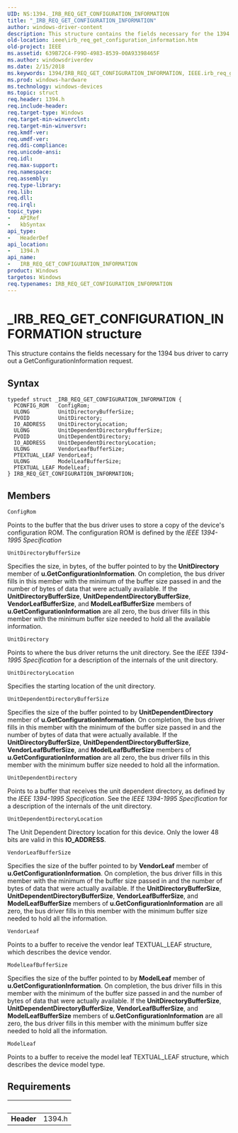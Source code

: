 ```yaml
---
UID: NS:1394._IRB_REQ_GET_CONFIGURATION_INFORMATION
title: "_IRB_REQ_GET_CONFIGURATION_INFORMATION"
author: windows-driver-content
description: This structure contains the fields necessary for the 1394 bus driver to carry out a GetConfigurationInformation request.
old-location: ieee\irb_req_get_configuration_information.htm
old-project: IEEE
ms.assetid: 639B72C4-F99D-4983-8539-00A93398465F
ms.author: windowsdriverdev
ms.date: 2/15/2018
ms.keywords: 1394/IRB_REQ_GET_CONFIGURATION_INFORMATION, IEEE.irb_req_get_configuration_information, IRB_REQ_GET_CONFIGURATION_INFORMATION, IRB_REQ_GET_CONFIGURATION_INFORMATION structure [Buses], _IRB_REQ_GET_CONFIGURATION_INFORMATION
ms.prod: windows-hardware
ms.technology: windows-devices
ms.topic: struct
req.header: 1394.h
req.include-header: 
req.target-type: Windows
req.target-min-winverclnt: 
req.target-min-winversvr: 
req.kmdf-ver: 
req.umdf-ver: 
req.ddi-compliance: 
req.unicode-ansi: 
req.idl: 
req.max-support: 
req.namespace: 
req.assembly: 
req.type-library: 
req.lib: 
req.dll: 
req.irql: 
topic_type:
-	APIRef
-	kbSyntax
api_type:
-	HeaderDef
api_location:
-	1394.h
api_name:
-	IRB_REQ_GET_CONFIGURATION_INFORMATION
product: Windows
targetos: Windows
req.typenames: IRB_REQ_GET_CONFIGURATION_INFORMATION
---
```


# _IRB_REQ_GET_CONFIGURATION_INFORMATION structure
This structure contains the fields necessary for the 1394 bus driver to carry out a GetConfigurationInformation request.

## Syntax
````
typedef struct _IRB_REQ_GET_CONFIGURATION_INFORMATION {
  PCONFIG_ROM   ConfigRom;
  ULONG         UnitDirectoryBufferSize;
  PVOID         UnitDirectory;
  IO_ADDRESS    UnitDirectoryLocation;
  ULONG         UnitDependentDirectoryBufferSize;
  PVOID         UnitDependentDirectory;
  IO_ADDRESS    UnitDependentDirectoryLocation;
  ULONG         VendorLeafBufferSize;
  PTEXTUAL_LEAF VendorLeaf;
  ULONG         ModelLeafBufferSize;
  PTEXTUAL_LEAF ModelLeaf;
} IRB_REQ_GET_CONFIGURATION_INFORMATION;
````

## Members


`ConfigRom`

Points to the buffer that the bus driver uses to store a copy of the device's configuration ROM. The configuration ROM is defined by the <i>IEEE 1394-1995 Specification</i>

`UnitDirectoryBufferSize`

Specifies the size, in bytes, of the buffer pointed to by the <b>UnitDirectory</b> member of <b>u.GetConfigurationInformation</b>. On completion, the bus driver fills in this member with the minimum of the buffer size passed in and the number of bytes of data that were actually available. If the <b>UnitDirectoryBufferSize</b>, <b>UnitDependentDirectoryBufferSize</b>, <b>VendorLeafBufferSize</b>, and <b>ModelLeafBufferSize</b> members of <b>u.GetConfigurationInformation</b> are all zero, the bus driver fills in this member with the minimum buffer size needed to hold all the available information.

`UnitDirectory`

Points to where the bus driver returns the unit directory. See the <i>IEEE 1394-1995 Specification</i> for a description of the internals of the unit directory.

`UnitDirectoryLocation`

Specifies the starting location of the unit directory.

`UnitDependentDirectoryBufferSize`

Specifies the size of the buffer pointed to by <b>UnitDependentDirectory</b> member of <b>u.GetConfigurationInformation</b>. On completion, the bus driver fills in this member with the minimum of the buffer size passed in and the number of bytes of data that were actually available. If the <b>UnitDirectoryBufferSize</b>, <b>UnitDependentDirectoryBufferSize</b>, <b>VendorLeafBufferSize</b>, and <b>ModelLeafBufferSize</b> members of <b>u.GetConfigurationInformation</b> are all zero, the bus driver fills in this member with the minimum buffer size needed to hold all the information.

`UnitDependentDirectory`

Points to a buffer that receives the unit dependent directory, as defined by the <i>IEEE 1394-1995 Specification</i>. See the <i>IEEE 1394-1995 Specification</i> for a description of the internals of the unit directory.

`UnitDependentDirectoryLocation`

The Unit Dependent Directory location for this device.  Only the
    lower 48 bits are valid in this <b>IO_ADDRESS</b>.

`VendorLeafBufferSize`

Specifies the size of the buffer pointed to by <b>VendorLeaf</b> member of <b>u.GetConfigurationInformation</b>. On completion, the bus driver fills in this member with the minimum of the buffer size passed in and the number of bytes of data that were actually available. If the <b>UnitDirectoryBufferSize</b>, <b>UnitDependentDirectoryBufferSize</b>, <b>VendorLeafBufferSize</b>, and <b>ModelLeafBufferSize</b> members of <b>u.GetConfigurationInformation</b> are all zero, the bus driver fills in this member with the minimum buffer size needed to hold all the information.

`VendorLeaf`

Points to a buffer to receive the vendor leaf TEXTUAL_LEAF structure, which describes the device vendor.

`ModelLeafBufferSize`

Specifies the size of the buffer pointed to by <b>ModelLeaf</b> member of <b>u.GetConfigurationInformation</b>. On completion, the bus driver fills in this member with the minimum of the buffer size passed in and the number of bytes of data that were actually available. If the <b>UnitDirectoryBufferSize</b>, <b>UnitDependentDirectoryBufferSize</b>, <b>VendorLeafBufferSize</b>, and <b>ModelLeafBufferSize</b> members of <b>u.GetConfigurationInformation</b> are all zero, the bus driver fills in this member with the minimum buffer size needed to hold all the information.

`ModelLeaf`

Points to a buffer to receive the model leaf TEXTUAL_LEAF structure, which describes the device model type.


## Requirements
| &nbsp; | &nbsp; |
| ---- |:---- |
| **Header** | 1394.h |